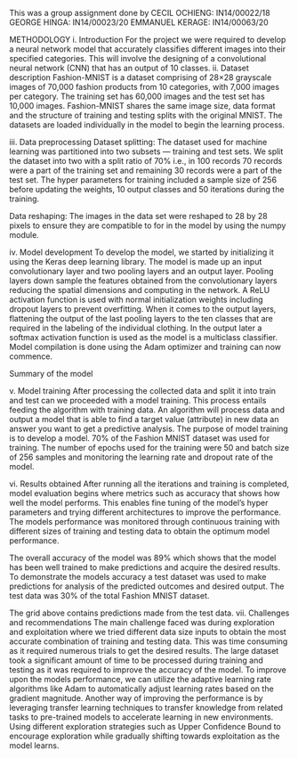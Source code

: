 This was a group assignment done by 
CECIL OCHIENG: IN14/00022/18
GEORGE HINGA: IN14/00023/20
EMMANUEL KERAGE: IN14/00063/20

METHODOLOGY
i.	Introduction
For the project we were required to develop a neural network model that accurately classifies different images into their specified categories. This will involve the designing of a convolutional neural network (CNN) that has an output of 10 classes.
ii.	Dataset description
Fashion-MNIST is a dataset comprising of 28×28 grayscale images of 70,000 fashion products from 10 categories, with 7,000 images per category. The training set has 60,000 images and the test set has 10,000 images. Fashion-MNIST shares the same image size, data format and the structure of training and testing splits with the original MNIST. The datasets are loaded individually in the model to begin the learning process.
 
iii.	Data preprocessing
Dataset splitting: The dataset used for machine learning was partitioned into two
subsets — training and test sets. We split the dataset into two with a split ratio of 70%
i.e., in 100 records 70 records were a part of the training set and remaining 30 records were a part of the test set. The hyper parameters for training included a sample size of 256 before updating the weights, 10 output classes and 50 iterations during the training.
 
Data reshaping: The images in the data set were reshaped to 28 by 28 pixels to ensure they are compatible to for in the model by using the numpy module.
 
iv.	Model development
To develop the model, we started by initializing it using the Keras deep learning library. The model is made up an input convolutionary layer and two pooling layers and an output layer. Pooling layers down sample the features obtained from the convolutionary layers reducing the spatial dimensions and computing in the network. A ReLU activation function is used with normal initialization weights including dropout layers to prevent overfitting. When it comes to the output layers, flattening the output of the last pooling layers to the ten classes that are required in the labeling of the individual clothing. In the output later a softmax activation function is used as the model is a multiclass classifier. Model compilation is done using the Adam optimizer and training can now commence.
 
Summary of the model

v.	Model training 
After processing the collected data and split it into train and test can we proceeded with a model training. This process entails feeding the algorithm with training data. An algorithm will process data and output a model that is able to find a target value (attribute) in new data an answer you want to get a predictive analysis. The purpose of model training is to develop a model. 70% of the Fashion MNIST dataset was used for training. The number of epochs used for the training were 50 and batch size of 256 samples and monitoring the learning rate and dropout rate of the model.
 
vi.	Results obtained
After running all the iterations and training is completed, model evaluation begins where metrics such as accuracy that shows how well the model performs. This enables fine tuning of the model’s hyper parameters and trying different architectures to improve the performance. The models performance was monitored through continuous training with different sizes of training and testing data to obtain the optimum model performance. 
 
The overall accuracy of the model was 89% which shows that the model has been well trained to make predictions and acquire the desired results. To demonstrate the models accuracy a test dataset was used to make predictions for analysis of the predicted outcomes and desired output. The test data was 30% of the total Fashion MNIST dataset.
 
The grid above contains predictions made from the test data.
vii.	Challenges and recommendations
The main challenge faced was during exploration and exploitation where we tried different data size inputs to obtain the most accurate combination of training and testing data. This was time consuming as it required numerous trials to get the desired results. The large dataset took a significant amount of time to be processed during training and testing as it was required to improve the accuracy of the model.
To improve upon the models performance, we can utilize the adaptive learning rate algorithms like Adam to automatically adjust learning rates based on the gradient magnitude. Another way of improving the performance is by leveraging transfer learning techniques to transfer knowledge from related tasks to pre-trained models to accelerate learning in new environments. Using different exploration strategies such as Upper Confidence Bound to encourage exploration while gradually shifting towards exploitation as the model learns.


